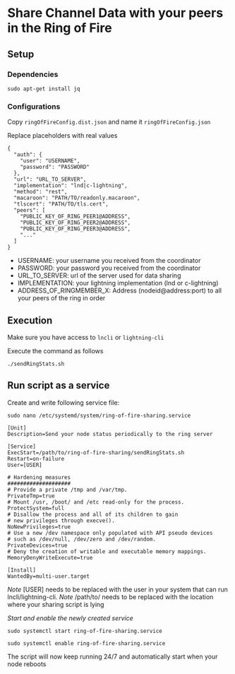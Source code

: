 # Share Channel Data with your peers in the Ring of Fire

## Setup

### Dependencies

`sudo apt-get install jq`

### Configurations 
Copy `ringOfFireConfig.dist.json` and name it `ringOfFireConfig.json`

Replace placeholders with real values

```
{
  "auth": {
    "user": "USERNAME",
    "password": "PASSWORD"
  },
  "url": "URL_TO_SERVER",
  "implementation": "lnd|c-lightning",
  "method": "rest",
  "macaroon": "PATH/TO/readonly.macaroon",
  "tlscert": "PATH/TO/tls.cert",
  "peers": [
    "PUBLIC_KEY_OF_RING_PEER1@ADDRESS",
    "PUBLIC_KEY_OF_RING_PEER2@ADDRESS",
    "PUBLIC_KEY_OF_RING_PEER3@ADDRESS",
    "..."
  ]
}

```
- USERNAME: your username you received from the coordinator
- PASSWORD: your password you received from the coordinator
- URL_TO_SERVER: url of the server used for data sharing
- IMPLEMENTATION: your lightning implementation (lnd or c-lightning)
- ADDRESS_OF_RINGMEMBER_X: Address (nodeid@address:port) to all your peers of the ring in order

## Execution

Make sure you have access to `lncli` or `lightning-cli`

Execute the command as follows




`./sendRingStats.sh`


## Run script as a service

Create and write following service file:

`sudo nano /etc/systemd/system/ring-of-fire-sharing.service`

```
[Unit]
Description=Send your node status periodically to the ring server

[Service]
ExecStart=/path/to/ring-of-fire-sharing/sendRingStats.sh
Restart=on-failure
User=[USER]

# Hardening measures
####################
# Provide a private /tmp and /var/tmp.
PrivateTmp=true
# Mount /usr, /boot/ and /etc read-only for the process.
ProtectSystem=full
# Disallow the process and all of its children to gain
# new privileges through execve().
NoNewPrivileges=true
# Use a new /dev namespace only populated with API pseudo devices
# such as /dev/null, /dev/zero and /dev/random.
PrivateDevices=true
# Deny the creation of writable and executable memory mappings.
MemoryDenyWriteExecute=true

[Install]
WantedBy=multi-user.target
```

*Note* [USER] needs to be replaced with the user in your system that can run lncli/lightning-cli.
*Note* /path/to/ needs to be replaced with the location where your sharing script is lying

*Start and enable the newly created service*

`sudo systemctl start ring-of-fire-sharing.service`

`sudo systemctl enable ring-of-fire-sharing.service`

The script will now keep running 24/7 and automatically start when your node reboots
